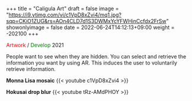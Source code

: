 +++
title = "Caligula Art"
draft = false
image = "https://i9.ytimg.com/vi/c1VpD8xZvi4/mq1.jpg?sqp=CKiO1ZUG&rs=AOn4CLD7d1S3DWMxYcYFWHinCcfdx2FrSw"
showonlyimage = false
date = 2022-06-24T14:12:13+09:00
weight = -202100
+++


<span style="color: red; ">Artwork</span> / <span style="color: green; ">Develop</span> 2021  

<!--more-->

<!-- <iframe width="741" height="1318" src="https://www.youtube.com/embed/c1VpD8xZvi4" title="Caligula Art" frameborder="0" allow="accelerometer; autoplay; clipboard-write; encrypted-media; gyroscope; picture-in-picture" allowfullscreen></iframe> -->
People want to see when they are hidden.
You can select and retrieve the information you want by using AR.
This induces the user to voluntarily retrieve information.

**Monna Lisa mosaic**
{{< youtube c1VpD8xZvi4 >}}

**Hokusai drop blur**
{{< youtube tRz-AMdPHOY >}}